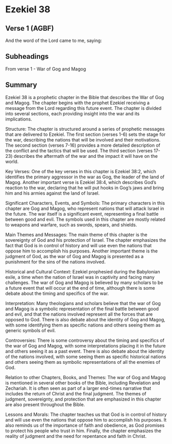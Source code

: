 # Ezekiel 38

## Verse 1 (AGBF)

And the word of the Lord came to me, saying:

## Subheadings

From verse 1 - War of Gog and Magog

## Summary

Ezekiel 38 is a prophetic chapter in the Bible that describes the War of Gog and Magog. The chapter begins with the prophet Ezekiel receiving a message from the Lord regarding this future event. The chapter is divided into several sections, each providing insight into the war and its implications.

Structure:
The chapter is structured around a series of prophetic messages that are delivered to Ezekiel. The first section (verses 1-6) sets the stage for the war, describing the nations that will be involved and their motivations. The second section (verses 7-16) provides a more detailed description of the conflict and the tactics that will be used. The third section (verses 17-23) describes the aftermath of the war and the impact it will have on the world.

Key Verses:
One of the key verses in this chapter is Ezekiel 38:2, which identifies the primary aggressor in the war as Gog, the leader of the land of Magog. Another important verse is Ezekiel 38:4, which describes God’s reaction to the war, declaring that he will put hooks in Gog’s jaws and bring him and his armies against the land of Israel.

Significant Characters, Events, and Symbols:
The primary characters in this chapter are Gog and Magog, who represent nations that will attack Israel in the future. The war itself is a significant event, representing a final battle between good and evil. The symbols used in this chapter are mostly related to weapons and warfare, such as swords, spears, and shields.

Main Themes and Messages:
The main theme of this chapter is the sovereignty of God and his protection of Israel. The chapter emphasizes the fact that God is in control of history and will use even the nations that oppose him to accomplish his purposes. Another important theme is the judgment of God, as the war of Gog and Magog is presented as a punishment for the sins of the nations involved.

Historical and Cultural Context:
Ezekiel prophesied during the Babylonian exile, a time when the nation of Israel was in captivity and facing many challenges. The war of Gog and Magog is believed by many scholars to be a future event that will occur at the end of time, although there is some debate about the timing and specifics of the war.

Interpretation:
Many theologians and scholars believe that the war of Gog and Magog is a symbolic representation of the final battle between good and evil, and that the nations involved represent all the forces that are opposed to God. There is also debate about the identity of Gog and Magog, with some identifying them as specific nations and others seeing them as generic symbols of evil.

Controversies:
There is some controversy about the timing and specifics of the war of Gog and Magog, with some interpretations placing it in the future and others seeing it as a past event. There is also debate about the identity of the nations involved, with some seeing them as specific historical nations and others seeing them as symbolic representations of all the enemies of God.

Relation to other Chapters, Books, and Themes:
The war of Gog and Magog is mentioned in several other books of the Bible, including Revelation and Zechariah. It is often seen as part of a larger end-times narrative that includes the return of Christ and the final judgment. The themes of judgment, sovereignty, and protection that are emphasized in this chapter are also present throughout the Bible.

Lessons and Morals:
The chapter teaches us that God is in control of history and will use even the nations that oppose him to accomplish his purposes. It also reminds us of the importance of faith and obedience, as God promises to protect his people who trust in him. Finally, the chapter emphasizes the reality of judgment and the need for repentance and faith in Christ.
